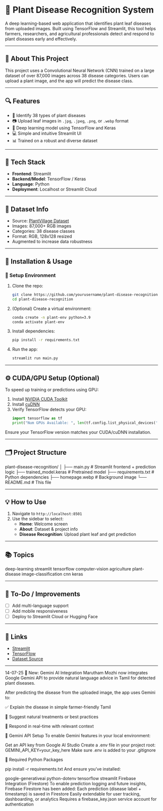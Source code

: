 # 🌿 Plant Disease Recognition System

A deep learning-based web application that identifies plant leaf diseases from uploaded images. Built using TensorFlow and Streamlit, this tool helps farmers, researchers, and agricultural professionals detect and respond to plant diseases early and effectively.

---

## 📘 About This Project

This project uses a Convolutional Neural Network (CNN) trained on a large dataset of over 87,000 images across 38 disease categories. Users can upload a plant image, and the app will predict the disease class.

---

## 🔍 Features

- 🌱 Identify 38 types of plant diseases
- 📷 Upload leaf images in `.jpg`, `.jpeg`, `.png`, or `.webp` format
- 🧠 Deep learning model using TensorFlow and Keras
- 💻 Simple and intuitive Streamlit UI
- 📊 Trained on a robust and diverse dataset

---

## 🚀 Tech Stack

- **Frontend**: Streamlit
- **Backend/Model**: TensorFlow / Keras
- **Language**: Python
- **Deployment**: Localhost or Streamlit Cloud

---

## 🧠 Dataset Info

- Source: [PlantVillage Dataset](https://github.com/spMohanty/PlantVillage-Dataset)
- Images: 87,000+ RGB images
- Categories: 38 disease classes
- Format: RGB, 128x128 resized
- Augmented to increase data robustness

---

## 🧰 Installation & Usage

### 🔧 Setup Environment

1. Clone the repo:
    ```bash
    git clone https://github.com/yourusername/plant-disease-recognition.git
    cd plant-disease-recognition
    ```

2. (Optional) Create a virtual environment:
    ```bash
    conda create -n plant-env python=3.9
    conda activate plant-env
    ```

3. Install dependencies:
    ```bash
    pip install -r requirements.txt
    ```

4. Run the app:
    ```bash
    streamlit run main.py
    ```

---

## ⚙️ CUDA/GPU Setup (Optional)

To speed up training or predictions using GPU:

1. Install [NVIDIA CUDA Toolkit](https://developer.nvidia.com/cuda-downloads)
2. Install [cuDNN](https://developer.nvidia.com/cudnn)
3. Verify TensorFlow detects your GPU:
    ```python
    import tensorflow as tf
    print("Num GPUs Available: ", len(tf.config.list_physical_devices('GPU')))
    ```

Ensure your TensorFlow version matches your CUDA/cuDNN installation.

---

## 🗂️ Project Structure

plant-disease-recognition/
│
├── main.py # Streamlit frontend + prediction logic
├── trained_model.keras # Pretrained model
├── requirements.txt # Python dependencies
├── homepage.webp # Background image
└── README.md # This file


---

## 💡 How to Use

1. Navigate to `http://localhost:8501`
2. Use the sidebar to select:
   - **Home**: Welcome screen
   - **About**: Dataset & project info
   - **Disease Recognition**: Upload plant leaf and get prediction

---

## 📚 Topics

deep-learning streamlit tensorflow computer-vision agriculture plant-disease image-classification cnn keras

---

## 📌 To-Do / Improvements

- [ ] Add multi-language support
- [ ] Add mobile responsiveness
- [ ] Deploy to Streamlit Cloud or Hugging Face

---

## 🔗 Links

- [Streamlit](https://streamlit.io)
- [TensorFlow](https://tensorflow.org)
- [Dataset Source](https://github.com/spMohanty/PlantVillage-Dataset)

---
14-07-25
🌟 New: Gemini AI Integration
Marutham Mozhi now integrates Google Gemini API to provide natural language advice in Tamil for detected plant diseases.

After predicting the disease from the uploaded image, the app uses Gemini to:

✅ Explain the disease in simple farmer-friendly Tamil

🌿 Suggest natural treatments or best practices

🤖 Respond in real-time with relevant context

🔧 Gemini API Setup
To enable Gemini features in your local environment:

Get an API key from Google AI Studio
Create a .env file in your project root:
GEMINI_API_KEY=your_key_here
Make sure .env is added to your .gitignore

🧰 Required Python Packages

pip install -r requirements.txt
And ensure you’ve installed:

google-generativeai
python-dotenv
tensorflow
streamlit
Firebase Integration (Firestore)
To enable prediction logging and future insights, Firebase Firestore has been added:
Each prediction (disease label + timestamp) is saved in Firestore
Easily extendable for user tracking, dashboarding, or analytics
Requires a firebase_key.json service account for authentication

